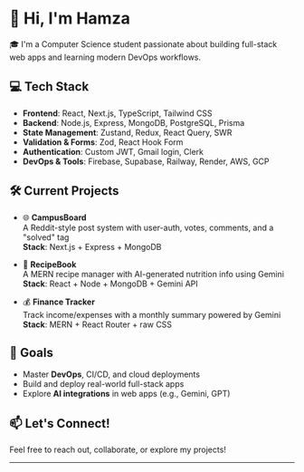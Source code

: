 # 👋 Hi, I'm Hamza

🎓 I'm a Computer Science student passionate about building full-stack web apps and learning modern DevOps workflows.

## 💻 Tech Stack

- **Frontend**: React, Next.js, TypeScript, Tailwind CSS
- **Backend**: Node.js, Express, MongoDB, PostgreSQL, Prisma
- **State Management**: Zustand, Redux, React Query, SWR
- **Validation & Forms**: Zod, React Hook Form
- **Authentication**: Custom JWT, Gmail login, Clerk
- **DevOps & Tools**: Firebase, Supabase, Railway, Render, AWS, GCP

## 🛠️ Current Projects

- 🌐 **CampusBoard**  
  A Reddit-style post system with user-auth, votes, comments, and a "solved" tag  
  **Stack**: Next.js + Express + MongoDB

- 🍲 **RecipeBook**  
  A MERN recipe manager with AI-generated nutrition info using Gemini  
  **Stack**: React + Node + MongoDB + Gemini API

- 💰 **Finance Tracker**  
  Track income/expenses with a monthly summary powered by Gemini  
  **Stack**: MERN + React Router + raw CSS

## 🚀 Goals

- Master **DevOps**, CI/CD, and cloud deployments  
- Build and deploy real-world full-stack apps  
- Explore **AI integrations** in web apps (e.g., Gemini, GPT)

## 📫 Let's Connect!

Feel free to reach out, collaborate, or explore my projects!

---

